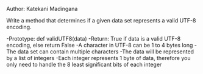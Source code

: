 Author: Katekani Madingana

Write a method that determines if a given data set represents a valid UTF-8 encoding.

-Prototype: def validUTF8(data)
-Return: True if data is a valid UTF-8 encoding, else return False
-A character in UTF-8 can be 1 to 4 bytes long
-The data set can contain multiple characters
-The data will be represented by a list of integers
-Each integer represents 1 byte of data, therefore you only need to handle the 8 least significant bits of each integer


